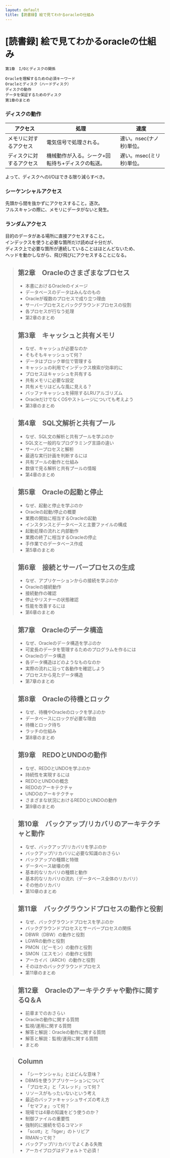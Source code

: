 ```yaml
---
layout: default
title: [読書録] 絵で見てわかるoracleの仕組み
---
```


# [読書録] 絵で見てわかるoracleの仕組み

```
第1章　I/Oとディスクの関係

Oracleを理解するための必須キーワード
Oracleとディスク（ハードディスク）
ディスクの動作
データを保証するためのディスク
第1章のまとめ
```

### ディスクの動作

|アクセス|処理|速度|
|---|---|---|
|メモリに対するアクセス|電気信号で処理される。|速い。nsec(ナノ秒)単位。|
|ディスクに対するアクセス|機械動作が入る。シーク+回転待ち+ディスクの転送。|遅い。msec(ミリ秒)単位。|

よって、ディスクへのI/Oはできる限り減らすべき。

### シーケンシャルアクセス  
先頭から間を抜かずにアクセスすること。逐次。  
フルスキャンの際に、メモリにデータがないと発生。  

### ランダムアクセス  
目的のデータがある場所に直接アクセスすること。  
インデックスを使うと必要な箇所だけ読めば十分だが、  
ディスク上で必要な箇所が連続していることはほとんどないため、  
ヘッドを動かしながら、飛び飛びにアクセスすることになる。   

> ## 第2章　Oracleのさまざまなプロセス
> 
> - 本書におけるOracleのイメージ
> - データベースのデータはみんなのもの
> - Oracleが複数のプロセスで成り立つ理由
> - サーバープロセスとバックグラウンドプロセスの役割
> - 各プロセスが行なう処理
> - 第2章のまとめ

> ## 第3章　キャッシュと共有メモリ
> 
> - なぜ、キャッシュが必要なのか
> - そもそもキャッシュって何？
> - データはブロック単位で管理する
> - キャッシュの利用でインデックス検索が効率的に
> - プロセスはキャッシュを共有する
> - 共有メモリに必要な設定
> - 共有メモリはどんな風に見える？
> - バッファキャッシュを掃除するLRUアルゴリズム
> - OracleだけでなくOSやストレージについても考えよう
> - 第3章のまとめ

> ## 第4章　SQL文解析と共有プール
> 
> - なぜ、SQL文の解析と共有プールを学ぶのか
> - SQL文と一般的なプログラミング言語の違い
> - サーバープロセスと解析
> - 最適な実行計画を判断するには
> - 共有プールの動作と仕組み
> - 数値で見る解析と共有プールの情報
> - 第4章のまとめ

> ## 第5章　Oracleの起動と停止
> 
> - なぜ、起動と停止を学ぶのか
> - Oracleの起動/停止の概要
> - 業務の開始に相当するOracleの起動
> - インスタンスとデータベースと主要ファイルの構成
> - 起動処理の流れと内部動作
> - 業務の終了に相当するOracleの停止
> - 手作業でのデータベース作成
> - 第5章のまとめ

> ## 第6章　接続とサーバープロセスの生成
> 
> - なぜ、アプリケーションからの接続を学ぶのか
> - Oracleの接続動作
> - 接続動作の確認
> - 停止やリスナーの状態確認
> - 性能を改善するには
> - 第6章のまとめ

> ## 第7章　Oracleのデータ構造
> 
> - なぜ、Oracleのデータ構造を学ぶのか
> - 可変長のデータを管理するためのプログラムを作るには
> - Oracleのデータ構造
> - 各データ構造はどのようなものなのか
> - 実際の流れに沿って各動作を確認しよう
> - プロセスから見たデータ構造
> - 第7章のまとめ

> ## 第8章　Oracleの待機とロック
> 
> - なぜ、待機やOracleのロックを学ぶのか
> - データベースにロックが必要な理由
> - 待機とロック待ち
> - ラッチの仕組み
> - 第8章のまとめ

> ## 第9章　REDOとUNDOの動作
> 
> - なぜ、REDOとUNDOを学ぶのか
> - 持続性を実現するには
> - REDOとUNDOの概念
> - REDOのアーキテクチャ
> - UNDOのアーキテクチャ
> - さまざまな状況におけるREDOとUNDOの動作
> - 第9章のまとめ

> ## 第10章　バックアップ/リカバリのアーキテクチャと動作
> 
> - なぜ、バックアップ/リカバリを学ぶのか
> - バックアップ/リカバリに必要な知識のおさらい
> - バックアップの種類と特徴
> - データベース破壊の例
> - 基本的なリカバリの種類と動作
> - 基本的なリカバリの流れ（データベース全体のリカバリ）
> - その他のリカバリ
> - 第10章のまとめ

> ## 第11章　バックグラウンドプロセスの動作と役割
> 
> - なぜ、バックグラウンドプロセスを学ぶのか
> - バックグラウンドプロセスとサーバープロセスの関係
> - DBWR（DBW）の動作と役割
> - LGWRの動作と役割
> - PMON（ピーモン）の動作と役割
> - SMON（エスモン）の動作と役割
> - アーカイバ（ARCH）の動作と役割
> - そのほかのバックグラウンドプロセス
> - 第11章のまとめ

> ## 第12章　Oracleのアーキテクチャや動作に関するQ＆A
> 
> - 前章までのおさらい
> - Oracleの動作に関する質問
> - 監視/運用に関する質問
> - 解答と解説：Oracleの動作に関する質問
> - 解答と解説：監視/運用に関する質問
> - まとめ

> ## Column
> 
> - 「シーケンシャル」とはどんな意味？
> - DBMSを使うアプリケーションについて
> - 「プロセス」と「スレッド」って何？
> - リソースがもったいないという考え
> - 最近のバッファキャッシュサイズの考え方
> - 「セマフォ」って何？
> - 現場では4章の知識をどう使うのか？
> - 制御ファイルの重要性
> - 強制的に接続を切るコマンド
> - 「scott」と「tiger」のトリビア
> - RMANって何？
> - バックアップ/リカバリでよくある失敗
> - アーカイブログはデフォルトで必須！

